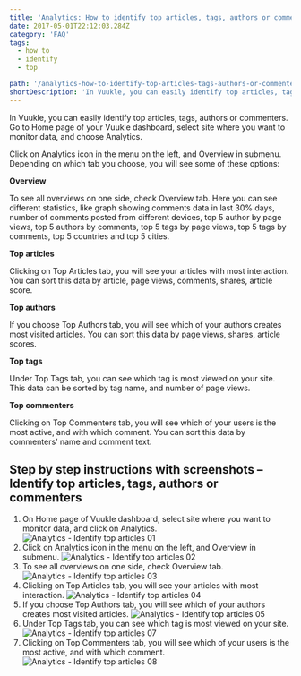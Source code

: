 ```yaml
---
title: 'Analytics: How to identify top articles, tags, authors or commenters?'
date: 2017-05-01T22:12:03.284Z
category: 'FAQ'
tags:
  - how to
  - identify
  - top

path: '/analytics-how-to-identify-top-articles-tags-authors-or-commenters/'
shortDescription: 'In Vuukle, you can easily identify top articles, tags, authors or commenters. Go to Home page of your Vuukle dashboard, select site where you want to monitor data, and choose Analytics.'
---
```

In Vuukle, you can easily identify top articles, tags, authors or commenters. Go to Home page of your Vuukle dashboard, select site where you want to monitor data, and choose Analytics.

Click on Analytics icon in the menu on the left, and Overview in submenu. Depending on which tab you choose, you will see some of these options:

**Overview**

To see all overviews on one side, check Overview tab. Here you can see different statistics, like graph showing comments data in last 30% days, number of comments posted from different devices, top 5 author by page views, top 5 authors by comments, top 5 tags by page views, top 5 tags by comments, top 5 countries and top 5 cities.

**Top articles**

Clicking on Top Articles tab, you will see your articles with most interaction. You can sort this data by article, page views, comments, shares, article score.

**Top authors**

If you choose Top Authors tab, you will see which of your authors creates most visited articles. You can sort this data by page views, shares, article scores.

**Top tags**

Under Top Tags tab, you can see which tag is most viewed on your site. This data can be sorted by tag name, and number of page views.

**Top commenters**

Clicking on Top Commenters tab, you will see which of your users is the most active, and with which comment. You can sort this data by commenters’ name and comment text.

## Step by step instructions with screenshots – Identify top articles, tags, authors or commenters

1. On Home page of Vuukle dashboard, select site where you want to monitor data, and click on Analytics.
   ![Analytics - Identify top articles 01](/img/analytics-how-to-identify-top-articles-tags-authors-or-commenters-img-1.png)
2. Click on Analytics icon in the menu on the left, and Overview in submenu.
   ![Analytics - Identify top articles 02](/img/analytics-how-to-identify-top-articles-tags-authors-or-commenters-img-2.png)
3. To see all overviews on one side, check Overview tab.
   ![Analytics - Identify top articles 03](/img/analytics-how-to-identify-top-articles-tags-authors-or-commenters-img-3.png)
4. Clicking on Top Articles tab, you will see your articles with most interaction.
   ![Analytics - Identify top articles 04](/img/analytics-how-to-identify-top-articles-tags-authors-or-commenters-img-4.png)
5. If you choose Top Authors tab, you will see which of your authors creates most visited articles.
   ![Analytics - Identify top articles 05](/img/analytics-how-to-identify-top-articles-tags-authors-or-commenters-img-5.png)
6. Under Top Tags tab, you can see which tag is most viewed on your site.![Analytics - Identify top articles 07](/img/analytics-how-to-identify-top-articles-tags-authors-or-commenters-img-6.png)
7. Clicking on Top Commenters tab, you will see which of your users is the most active, and with which comment.![Analytics - Identify top articles 08](/img/analytics-how-to-identify-top-articles-tags-authors-or-commenters-img-7.png)

​

​

​
